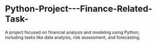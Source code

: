 # Python-Project---Finance-Related-Task-
A project focused on financial analysis and modeling using Python, including tasks like data analysis, risk assessment, and forecasting.

